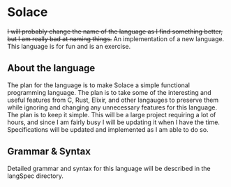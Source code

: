 # Solace
~~I will probably change the name of the language as I find something better, but I am really bad at naming things.~~
An implementation of a new language. This language is for fun and is an exercise.

## About the language
The plan for the language is to make Solace a simple functional programming language. The plan is to take some of
the interesting and useful features from C, Rust, Elixir, and other langauges to preserve them while ignoring and changing
any unnecessary features for this language. The plan is to keep it simple.
This will be a large project requiring a lot of hours, and since I am fairly busy
I will be updating it when I have the time.
Specifications will be updated and implemented as I am able to do so.

## Grammar & Syntax
Detailed grammar and syntax for this language will be described in the langSpec directory.
